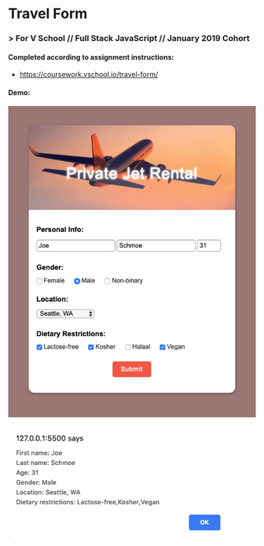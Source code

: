 # Travel Form
### > For V School // Full Stack JavaScript // January 2019 Cohort

#### Completed according to assignment instructions: 
- https://coursework.vschool.io/travel-form/

#### Demo:
<a href="https://yw-travel-form.surge.sh"><img src="screenshot1.png"></a>
  
<a href="https://github.com/yummywakame/V-School-Assignments/blob/master/exercises/week-02/14-travel-form/index.html"><img src="screenshot2.png"></a>

